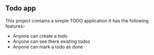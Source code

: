 ## Todo app
This project contains a simple TODO application
It has the following features-

- Anyone can create a todo
- Anyone can see there existing todos
- Anyone can mark a todo as done 